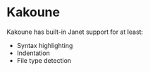 # Kakoune

Kakoune has built-in Janet support for at least:

* Syntax highlighting
* Indentation
* File type detection

